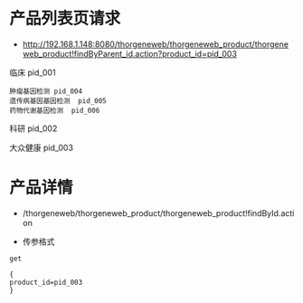 
# 产品列表页请求
- http://192.168.1.148:8080/thorgeneweb/thorgeneweb_product/thorgeneweb_product!findByParent_id.action?product_id=pid_003

临床 pid_001

    肿瘤基因检测 pid_004
    遗传病基因基因检测  pid_005
    药物代谢基因检测  pid_006
科研 pid_002

大众健康 pid_003


# 产品详情
- /thorgeneweb/thorgeneweb_product/thorgeneweb_product!findById.action

- 传参格式

```
get

{
product_id=pid_003
}
```

